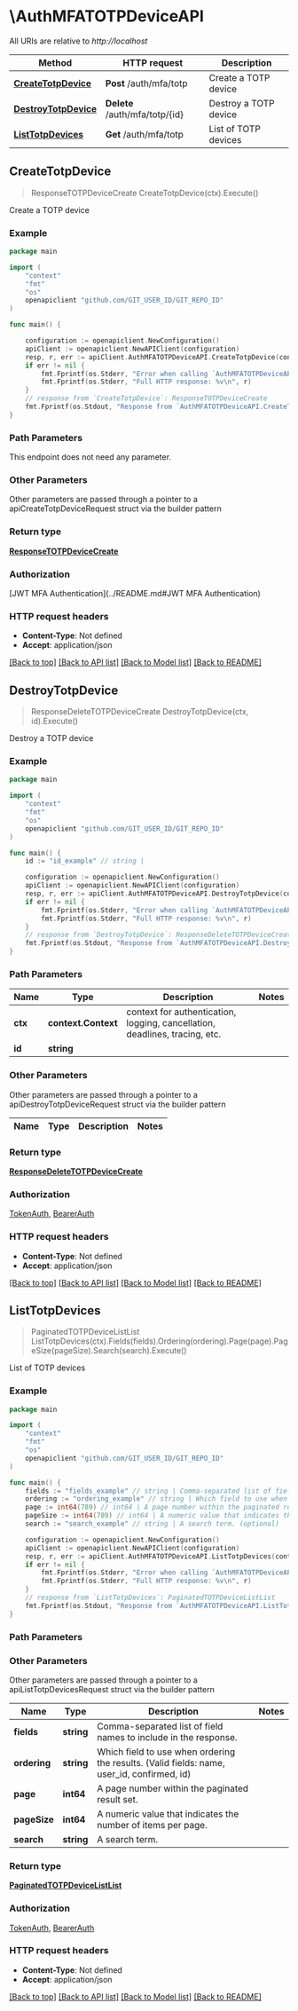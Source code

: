 # \AuthMFATOTPDeviceAPI

All URIs are relative to *http://localhost*

Method | HTTP request | Description
------------- | ------------- | -------------
[**CreateTotpDevice**](AuthMFATOTPDeviceAPI.md#CreateTotpDevice) | **Post** /auth/mfa/totp | Create a TOTP device
[**DestroyTotpDevice**](AuthMFATOTPDeviceAPI.md#DestroyTotpDevice) | **Delete** /auth/mfa/totp/{id} | Destroy a TOTP device
[**ListTotpDevices**](AuthMFATOTPDeviceAPI.md#ListTotpDevices) | **Get** /auth/mfa/totp | List of TOTP devices



## CreateTotpDevice

> ResponseTOTPDeviceCreate CreateTotpDevice(ctx).Execute()

Create a TOTP device



### Example

```go
package main

import (
	"context"
	"fmt"
	"os"
	openapiclient "github.com/GIT_USER_ID/GIT_REPO_ID"
)

func main() {

	configuration := openapiclient.NewConfiguration()
	apiClient := openapiclient.NewAPIClient(configuration)
	resp, r, err := apiClient.AuthMFATOTPDeviceAPI.CreateTotpDevice(context.Background()).Execute()
	if err != nil {
		fmt.Fprintf(os.Stderr, "Error when calling `AuthMFATOTPDeviceAPI.CreateTotpDevice``: %v\n", err)
		fmt.Fprintf(os.Stderr, "Full HTTP response: %v\n", r)
	}
	// response from `CreateTotpDevice`: ResponseTOTPDeviceCreate
	fmt.Fprintf(os.Stdout, "Response from `AuthMFATOTPDeviceAPI.CreateTotpDevice`: %v\n", resp)
}
```

### Path Parameters

This endpoint does not need any parameter.

### Other Parameters

Other parameters are passed through a pointer to a apiCreateTotpDeviceRequest struct via the builder pattern


### Return type

[**ResponseTOTPDeviceCreate**](ResponseTOTPDeviceCreate.md)

### Authorization

[JWT MFA Authentication](../README.md#JWT MFA Authentication)

### HTTP request headers

- **Content-Type**: Not defined
- **Accept**: application/json

[[Back to top]](#) [[Back to API list]](../README.md#documentation-for-api-endpoints)
[[Back to Model list]](../README.md#documentation-for-models)
[[Back to README]](../README.md)


## DestroyTotpDevice

> ResponseDeleteTOTPDeviceCreate DestroyTotpDevice(ctx, id).Execute()

Destroy a TOTP device



### Example

```go
package main

import (
	"context"
	"fmt"
	"os"
	openapiclient "github.com/GIT_USER_ID/GIT_REPO_ID"
)

func main() {
	id := "id_example" // string | 

	configuration := openapiclient.NewConfiguration()
	apiClient := openapiclient.NewAPIClient(configuration)
	resp, r, err := apiClient.AuthMFATOTPDeviceAPI.DestroyTotpDevice(context.Background(), id).Execute()
	if err != nil {
		fmt.Fprintf(os.Stderr, "Error when calling `AuthMFATOTPDeviceAPI.DestroyTotpDevice``: %v\n", err)
		fmt.Fprintf(os.Stderr, "Full HTTP response: %v\n", r)
	}
	// response from `DestroyTotpDevice`: ResponseDeleteTOTPDeviceCreate
	fmt.Fprintf(os.Stdout, "Response from `AuthMFATOTPDeviceAPI.DestroyTotpDevice`: %v\n", resp)
}
```

### Path Parameters


Name | Type | Description  | Notes
------------- | ------------- | ------------- | -------------
**ctx** | **context.Context** | context for authentication, logging, cancellation, deadlines, tracing, etc.
**id** | **string** |  | 

### Other Parameters

Other parameters are passed through a pointer to a apiDestroyTotpDeviceRequest struct via the builder pattern


Name | Type | Description  | Notes
------------- | ------------- | ------------- | -------------


### Return type

[**ResponseDeleteTOTPDeviceCreate**](ResponseDeleteTOTPDeviceCreate.md)

### Authorization

[TokenAuth](../README.md#TokenAuth), [BearerAuth](../README.md#BearerAuth)

### HTTP request headers

- **Content-Type**: Not defined
- **Accept**: application/json

[[Back to top]](#) [[Back to API list]](../README.md#documentation-for-api-endpoints)
[[Back to Model list]](../README.md#documentation-for-models)
[[Back to README]](../README.md)


## ListTotpDevices

> PaginatedTOTPDeviceListList ListTotpDevices(ctx).Fields(fields).Ordering(ordering).Page(page).PageSize(pageSize).Search(search).Execute()

List of TOTP devices



### Example

```go
package main

import (
	"context"
	"fmt"
	"os"
	openapiclient "github.com/GIT_USER_ID/GIT_REPO_ID"
)

func main() {
	fields := "fields_example" // string | Comma-separated list of field names to include in the response. (optional)
	ordering := "ordering_example" // string | Which field to use when ordering the results. (Valid fields: name, user_id, confirmed, id) (optional)
	page := int64(789) // int64 | A page number within the paginated result set. (optional)
	pageSize := int64(789) // int64 | A numeric value that indicates the number of items per page. (optional)
	search := "search_example" // string | A search term. (optional)

	configuration := openapiclient.NewConfiguration()
	apiClient := openapiclient.NewAPIClient(configuration)
	resp, r, err := apiClient.AuthMFATOTPDeviceAPI.ListTotpDevices(context.Background()).Fields(fields).Ordering(ordering).Page(page).PageSize(pageSize).Search(search).Execute()
	if err != nil {
		fmt.Fprintf(os.Stderr, "Error when calling `AuthMFATOTPDeviceAPI.ListTotpDevices``: %v\n", err)
		fmt.Fprintf(os.Stderr, "Full HTTP response: %v\n", r)
	}
	// response from `ListTotpDevices`: PaginatedTOTPDeviceListList
	fmt.Fprintf(os.Stdout, "Response from `AuthMFATOTPDeviceAPI.ListTotpDevices`: %v\n", resp)
}
```

### Path Parameters



### Other Parameters

Other parameters are passed through a pointer to a apiListTotpDevicesRequest struct via the builder pattern


Name | Type | Description  | Notes
------------- | ------------- | ------------- | -------------
 **fields** | **string** | Comma-separated list of field names to include in the response. | 
 **ordering** | **string** | Which field to use when ordering the results. (Valid fields: name, user_id, confirmed, id) | 
 **page** | **int64** | A page number within the paginated result set. | 
 **pageSize** | **int64** | A numeric value that indicates the number of items per page. | 
 **search** | **string** | A search term. | 

### Return type

[**PaginatedTOTPDeviceListList**](PaginatedTOTPDeviceListList.md)

### Authorization

[TokenAuth](../README.md#TokenAuth), [BearerAuth](../README.md#BearerAuth)

### HTTP request headers

- **Content-Type**: Not defined
- **Accept**: application/json

[[Back to top]](#) [[Back to API list]](../README.md#documentation-for-api-endpoints)
[[Back to Model list]](../README.md#documentation-for-models)
[[Back to README]](../README.md)

